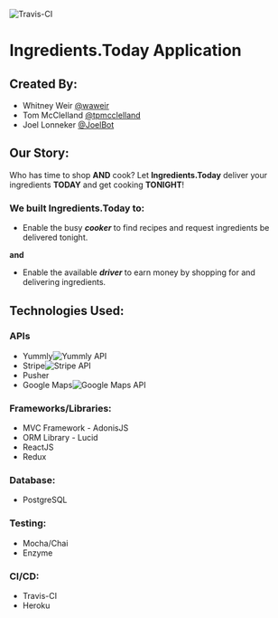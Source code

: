 ![Travis-CI](https://api.travis-ci.org/tpmcclelland/ironyard-final-project.svg?branch=master)
# Ingredients.Today Application

## Created By:
- Whitney Weir [@waweir](https://github.com/waweir)
- Tom McClelland [@tpmcclelland](https://github.com/tpmcclelland/)
- Joel Lonneker [@JoelBot](https://github.com/JoelBot)

## Our Story:
Who has time to shop **AND** cook?  Let **Ingredients.Today** deliver your ingredients **TODAY** and get cooking **TONIGHT**!
### We built Ingredients.Today to:
- Enable the busy **_cooker_** to find recipes and request ingredients be delivered tonight.

**and** 

- Enable the available **_driver_** to earn money by shopping for and delivering ingredients.

## Technologies Used:
### APIs
- Yummly![Yummly API](http://s.yumm.ly/s/97a851e/img/yummly.svg)
- Stripe![Stripe API](https://stripe.com/img/documentation/api/logo@2x.png)
- Pusher
- Google Maps![Google Maps API](https://www.gstatic.com/images/branding/product/1x/maps_64dp.png)

### Frameworks/Libraries:
- MVC Framework - AdonisJS
- ORM Library - Lucid
- ReactJS
- Redux

### Database:
- PostgreSQL

### Testing:
- Mocha/Chai
- Enzyme

### CI/CD:
- Travis-CI
- Heroku
